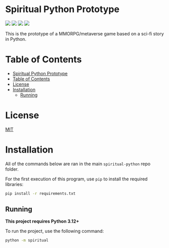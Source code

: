 # Spiritual Python Prototype
![](https://img.shields.io/github/repo-size/peter-hunt/spiritual-python)
![](https://img.shields.io/github/license/peter-hunt/spiritual-python)
![](https://img.shields.io/github/issues/peter-hunt/spiritual-python)
![](https://img.shields.io/github/stars/peter-hunt/spiritual-python)

This is the prototype of a MMORPG/metaverse game based on a sci-fi story in Python.

# Table of Contents
- [Spiritual Python Prototype](#spiritual-python-prototype)
- [Table of Contents](#table-of-contents)
- [License](#license)
- [Installation](#installation)
  - [Running](#running)

# License

[MIT](LICENSE.txt)

# Installation

All of the commands below are ran in the main `spiritual-python` repo folder.

For the first execution of this program, use `pip` to install the required libraries:

```bash
pip install -r requirements.txt
```

## Running

**This project requires Python 3.12+**

To run the project, use the following command:

```bash
python -m spiritual
```
